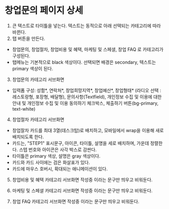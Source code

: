 # 창업문의 페이지 상세

1. 큰 텍스트로 타이틀을 넣는다. 텍스트는 동적으로 아래 선택되는 카테고리에 따라 바뀐다.
2. 탭 버튼을 만든다.

- 창업문의, 창업절차, 창업비용 및 혜택, 마케팅 및 스페셜, 창업 FAQ 로 카테고리가 구성된다.
- 탭메뉴는 기본적으로 black 색상이다. 선택되면 배경은 secondary, 텍스트는 primary 색상이 된다.

3. 창업문의 카테고리 서브화면

- 입력폼 구성: 성함*, 연락처*, 창업희망지역*, 창업예산*, 창업형태* (라디오 선택 : 레스토랑형, 포장형, 배달형), 문의사항(Textfield), 개인정보 수집 및 이용에 대한 안내 및 개인정보 수집 및 이용 동의하기 체크박스, 체출하기 버튼(bg-primary, text-white)

4. 창업절차 카테고리 서브화면

- 창업잘차 카드를 최대 3열(데스크탑)로 배치하고, 모바일에서 wrap을 이용해 새로 배치되도록 한다.
- 카드는, "STEP1" 표시문구, 아이콘, 타이틀, 설명을 세로 배치하며, 가운데 정렬한다. 스텝 번호와 아이콘은 사각 박스로 감싼다.
- 타이틀은 primary 색상, 설명은 gray 색상이다.
- 카드와 카드 사이에는 검은 화살표가 있다.
- 카드에 마우스 호버시, 확대되는 애니메이션이 있다.

5. 창업비용 및 혜택 카테고리 서브화면
   작성중 이라는 문구만 띄우고 비워둔다.

6. 마케팅 및 스페셜 카테고리 서브화면
   작성중 이라는 문구만 띄우고 비워둔다.
7. 창업 FAQ 카테고리 서브화면
   작성중 이라는 문구만 띄우고 비워둔다.
